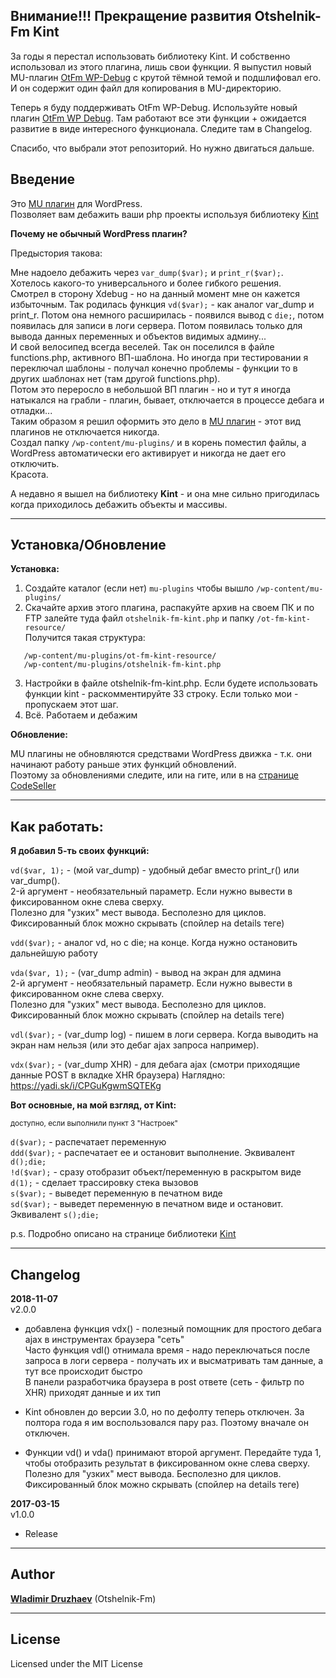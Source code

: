 ## Внимание!!! Прекращение развития Otshelnik-Fm Kint

За годы я перестал использовать библиотеку Kint. И собственно использовал из этого плагина, лишь свои функции.
Я выпустил новый MU-плагин [OtFm WP-Debug](https://github.com/Otshelnik-Fm/otfm-wp-debug) с крутой тёмной темой и подшлифовал его. И он содержит один файл для копирования в MU-директорию.

Теперь я буду поддерживать OtFm WP-Debug. Используйте новый плагин [OtFm WP Debug](https://github.com/Otshelnik-Fm/otfm-wp-debug). Там работают все эти функции + ожидается развитие в виде интересного функционала.
Следите там в Changelog.

Спасибо, что выбрали этот репозиторий. Но нужно двигаться дальше.

## Введение  

Это [MU плагин](https://wp-kama.ru/id_3767/must-use-plugins-ili-obyazatelnyie-plaginyi-v-wordpress.html) для WordPress.  
Позволяет вам дебажить ваши php проекты используя библиотеку [Kint](https://github.com/kint-php/kint)  

**Почему не обычный WordPress плагин?**  

Предыстория такова:

Мне надоело дебажить через `var_dump($var);` и `print_r($var);`. Хотелось какого-то универсального и более гибкого решения.  
Смотрел в сторону Xdebug - но на данный момент мне он кажется избыточным. Так родилась функция `vd($var);` - как аналог var_dump и print_r. Потом она немного расширилась - появился вывод с `die;`, потом появилась для записи в логи сервера. Потом появилась только для вывода данных переменных и объектов видимых админу...  
И свой велосипед всегда веселей. Так он поселился в файле functions.php, активного ВП-шаблона. Но иногда при тестировании я переключал шаблоны - получал конечно проблемы - функции то в других шаблонах нет (там другой functions.php).  
Потом это переросло в небольшой ВП плагин - но и тут я иногда натыкался на грабли - плагин, бывает, отключается в процессе дебага и отладки...  
Таким образом я решил оформить это дело в [MU плагин](https://wp-kama.ru/id_3767/must-use-plugins-ili-obyazatelnyie-plaginyi-v-wordpress.html) - этот вид плагинов не отключается никогда.  
Создал папку `/wp-content/mu-plugins/` и в корень поместил файлы, а WordPress автоматически его активирует и никогда не дает его отключить.  
Красота.  

А недавно я вышел на библиотеку **Kint** - и она мне сильно пригодилась когда приходилось дебажить объекты и массивы.  

-----------

## Установка/Обновление  

**Установка:**  

1. Создайте каталог (если нет) `mu-plugins` чтобы вышло `/wp-content/mu-plugins/`  
2. Скачайте архив этого плагина, распакуйте архив на своем ПК и по FTP залейте туда файл `otshelnik-fm-kint.php` и папку `/ot-fm-kint-resource/`  
Получится такая структура:  
 ```
    /wp-content/mu-plugins/ot-fm-kint-resource/
    /wp-content/mu-plugins/otshelnik-fm-kint.php
 ```
3. Настройки в файле otshelnik-fm-kint.php. Если будете использовать функции kint - раскомментируйте 33 строку. Если только мои - пропускаем этот шаг.  
4. Всё. Работаем и дебажим  

**Обновление:**  

MU плагины не обновляются средствами WordPress движка - т.к. они начинают работу раньше этих функций обновлений.  
Поэтому за обновлениями следите, или на гите, или в на [странице CodeSeller](https://codeseller.ru/products/otshelnik-fm-kint/)  

-----------

## Как работать:  

**Я добавил 5-ть своих функций:**  

`vd($var, 1);` - (мой var_dump) - удобный дебаг вместо print_r() или var_dump().  
2-й аргумент - необязательный параметр. Если нужно вывести в фиксированном окне слева сверху.  
Полезно для "узких" мест вывода. Бесполезно для циклов. Фиксированный блок можно скрывать (спойлер на details теге)  

`vdd($var);` - аналог vd, но с die; на конце. Когда нужно остановить дальнейшую работу  

`vda($var, 1);` - (var_dump admin) - вывод на экран для админа  
2-й аргумент - необязательный параметр. Если нужно вывести в фиксированном окне слева сверху.  
Полезно для "узких" мест вывода. Бесполезно для циклов. Фиксированный блок можно скрывать (спойлер на details теге)  

`vdl($var);` - (var_dump log) - пишем в логи сервера. Когда выводить на экран нам нельзя (или это дебаг ajax запроса например).  
 
`vdx($var);` - (var_dump XHR) - для дебага ajax (смотри приходящие данные POST в вкладке XHR браузера) Наглядно: https://yadi.sk/i/CPGuKgwmSQTEKg  
   
**Вот основные, на мой взгляд, от Kint:**  

<small>доступно, если выполнили пункт 3 "Настроек"</small>  

`d($var);` - распечатает переменную  
`ddd($var);` - распечатает ее и остановит выполнение. Эквивалент `d();die;`  
`!d($var);` - сразу отобразит объект/переменную в раскрытом виде  
`d(1);` - сделает трассировку стека вызовов  
`s($var);` - выведет переменную в печатном виде  
`sd($var);` - выведет переменную в печатном виде и остановит. Эквивалент `s();die;`  

p.s. Подробно описано на странице библиотеки [Kint](https://github.com/kint-php/kint)  

-----------

## Changelog  
**2018-11-07**  
v2.0.0  
* добавлена функция vdx() - полезный помощник для простого дебага ajax в инструментах браузера "сеть"  
Часто функция vdl() отнимала время - надо переключаться после запроса в логи сервера - получать их и высматривать там данные, а тут все происходит быстро  
В панели разработчика браузера в post ответе (сеть - фильтр по XHR) приходят данные и их тип  

* Kint обновлен до версии 3.0, но по дефолту теперь отключен. За полтора года я им воспользовался пару раз. Поэтому вначале он отключен.  

* Функции vd() и vda() принимают второй аргумент. Передайте туда 1, чтобы отобразить результат в фиксированном окне слева сверху.  
Полезно для "узких" мест вывода. Бесполезно для циклов. Фиксированный блок можно скрывать (спойлер на details теге)  


**2017-03-15**  
v1.0.0  
* Release  

-----------

## Author  

[**Wladimir Druzhaev**](https://otshelnik-fm.ru/) (Otshelnik-Fm)  

-----------

## License  

Licensed under the MIT License  
